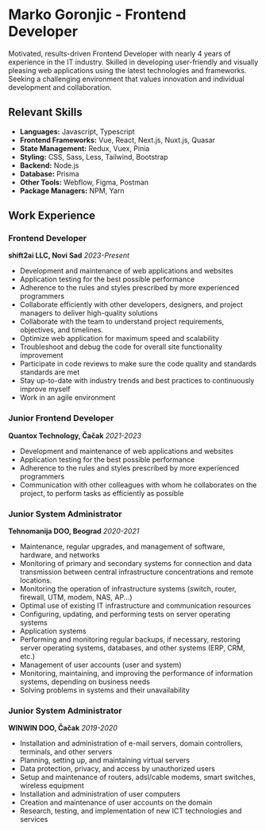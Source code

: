 # Marko Goronjic - Frontend Developer

Motivated, results-driven Frontend Developer with nearly 4 years of experience in the IT industry. Skilled in developing user-friendly and visually pleasing web applications using the latest technologies and frameworks. Seeking a challenging environment that values innovation and individual development and collaboration.

## Relevant Skills

- **Languages:** Javascript, Typescript
- **Frontend Frameworks:** Vue, React, Next.js, Nuxt.js, Quasar
- **State Management:** Redux, Vuex, Pinia
- **Styling:** CSS, Sass, Less, Tailwind, Bootstrap
- **Backend:** Node.js
- **Database:** Prisma
- **Other Tools:** Webflow, Figma, Postman
- **Package Managers:** NPM, Yarn

## Work Experience

### Frontend Developer
**shift2ai LLC, Novi Sad**
*2023-Present*

- Development and maintenance of web applications and websites
- Application testing for the best possible performance
- Adherence to the rules and styles prescribed by more experienced programmers
- Collaborate efficiently with other developers, designers, and project managers to deliver high-quality solutions
- Collaborate with the team to understand project requirements, objectives, and timelines.
- Optimize web application for maximum speed and scalability
- Troubleshoot and debug the code for overall site functionality improvement
- Participate in code reviews to make sure the code quality and standards standards are met
- Stay up-to-date with industry trends and best practices to continuously improve myself
- Work in an agile environment

### Junior Frontend Developer
**Quantox Technology, Čačak**
*2021-2023*

- Development and maintenance of web applications and websites
- Application testing for the best possible performance
- Adherence to the rules and styles prescribed by more experienced programmers
- Communication with other colleagues with whom he collaborates on the project, to perform tasks as efficiently as possible

### Junior System Administrator
**Tehnomanija DOO, Beograd**
*2020-2021*

- Maintenance, regular upgrades, and management of software, hardware, and networks
- Monitoring of primary and secondary systems for connection and data transmission between central infrastructure concentrations and remote locations.
- Monitoring the operation of infrastructure systems (switch, router, firewall, UTM, modem, NAS, AP...)
- Optimal use of existing IT infrastructure and communication resources
- Configuring, updating, and performing tests on server operating systems
- Application systems
- Performing and monitoring regular backups, if necessary, restoring server operating systems, databases, and other systems (ERP, CRM, etc.)
- Management of user accounts (user and system)
- Monitoring, maintaining, and improving the performance of information systems, depending on business needs
- Solving problems in systems and their unavailability

### Junior System Administrator
**WINWIN DOO, Čačak**
*2019-2020*

- Installation and administration of e-mail servers, domain controllers, terminals, and other servers
- Planning, setting up, and maintaining virtual servers
- Data protection, privacy, and access by unauthorized users
- Setup and maintenance of routers, adsl/cable modems, smart switches, wireless equipment
- Installation and administration of user computers
- Creation and maintenance of user accounts on the domain
- Research, testing, and implementation of new ICT technologies and services
